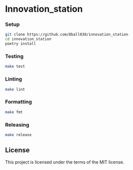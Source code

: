 # Innovation_station

### Setup
```bash
git clone https://github.com/8ball030/innovation_station
cd innovation_station
poetry install
```

### Testing
```bash
make test
```

### Linting
```bash
make lint
```

### Formatting
```bash
make fmt
```

### Releasing
```bash
make release
```

## License
This project is licensed under the terms of the MIT license.
